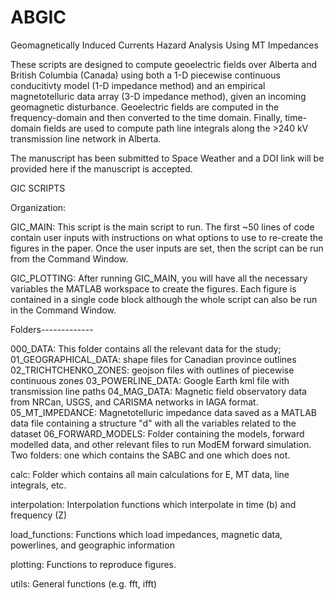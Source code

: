 # ABGIC
Geomagnetically Induced Currents Hazard Analysis Using MT Impedances

These scripts are designed to compute geoelectric fields over Alberta and British Columbia (Canada) using both a 1-D piecewise continuous conducitivty model (1-D impedance method) and an empirical magnetotelluric data array (3-D impedance method), given an incoming geomagnetic disturbance. Geoelectric fields are computed in the frequency-domain and then converted to the time domain. Finally, time-domain fields are used to compute path line integrals along the >240 kV transmission line network in Alberta.

The manuscript has been submitted to Space Weather and a DOI link will be provided here if the manuscript is accepted.

GIC SCRIPTS

Organization:

GIC_MAIN: This script is the main script to run. The first ~50 lines of code 
    contain user inputs with instructions on what options to use to re-create
    the figures in the paper. Once the user inputs are set, then the script
    can be run from the Command Window.

GIC_PLOTTING: After running GIC_MAIN, you will have all the necessary variables
    the MATLAB workspace to create the figures. Each figure is contained in a
    single code block although the whole script can also be run in the Command Window.

Folders-------------

000_DATA: This folder contains all the relevant data for the study;
    01_GEOGRAPHICAL_DATA: shape files for Canadian province outlines
    02_TRICHTCHENKO_ZONES: geojson files with outlines of piecewise continuous zones
    03_POWERLINE_DATA: Google Earth kml file with transmission line paths
    04_MAG_DATA: Magnetic field observatory data from NRCan, USGS, and CARISMA
        networks in IAGA format.
    05_MT_IMPEDANCE: Magnetotelluric impedance data saved as a MATLAB data file
        containing a structure "d" with all the variables related to the dataset
    06_FORWARD_MODELS: Folder containing the models, forward modelled data, and 
        other relevant files to run ModEM forward simulation.
        Two folders: one which contains the SABC and one which does not.


calc: Folder which contains all main calculations for E, MT data, line integrals, etc.

interpolation: Interpolation functions which interpolate in time (b) and frequency (Z)

load_functions: Functions which load impedances, magnetic data, powerlines, and geographic information

plotting: Functions to reproduce figures.

utils: General functions (e.g. fft, ifft)


